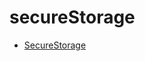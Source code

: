 # secureStorage

* [SecureStorage](/reference-js/Modules/uxp/Key-Value%20Storage/secureStorage/SecureStorage/)
